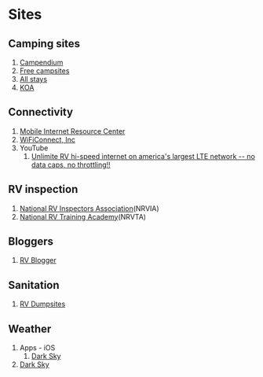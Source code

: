 # Sites

## Camping sites

1. [Campendium](https://www.campendium.com/)
1. [Free campsites](https://freecampsites.net/)
1. [All stays](https://allstays.com/)
1. [KOA](https://koa.com/)

## Connectivity

1. [Mobile Internet Resource Center](https://www.rvmobileinternet.com/)
1. [WiFiConnect, Inc](https://www.stayconnectedinc.net/)
1. YouTube
    1. [Unlimite RV hi-speed internet on america's largest LTE network -- no data caps, no throttling!!](https://www.youtube.com/watch?v=hXRsZhMgwPg)

## RV inspection

1. [National RV Inspectors Association](https://nrvia.org/)(NRVIA)
1. [National RV Training Academy](https://nrvta.com/)(NRVTA)

## Bloggers

1. [RV Blogger](https://rvblogger.com/)

## Sanitation

1. [RV Dumpsites](https://rvdumpsites.net/)

## Weather

1. Apps - iOS
    1. [Dark Sky](https://darksky.net/app)
1. [Dark Sky](http://darksky.net)
